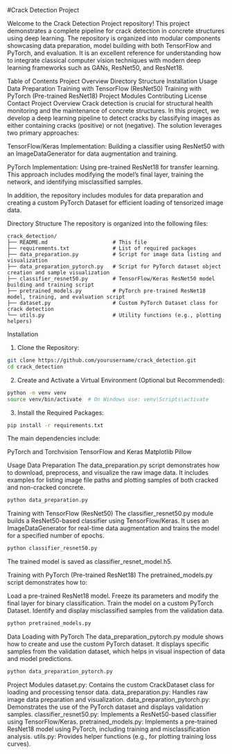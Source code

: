#Crack Detection Project


Welcome to the Crack Detection Project repository! This project demonstrates a complete pipeline for crack detection in concrete structures using deep learning. The repository is organized into modular components showcasing data preparation, model building with both TensorFlow and PyTorch, and evaluation. It is an excellent reference for understanding how to integrate classical computer vision techniques with modern deep learning frameworks such as GANs, ResNet50, and ResNet18.

Table of Contents
Project Overview
Directory Structure
Installation
Usage
Data Preparation
Training with TensorFlow (ResNet50)
Training with PyTorch (Pre-trained ResNet18)
Project Modules
Contributing
License
Contact
Project Overview
Crack detection is crucial for structural health monitoring and the maintenance of concrete structures. In this project, we develop a deep learning pipeline to detect cracks by classifying images as either containing cracks (positive) or not (negative). The solution leverages two primary approaches:

TensorFlow/Keras Implementation:
Building a classifier using ResNet50 with an ImageDataGenerator for data augmentation and training.

PyTorch Implementation:
Using pre-trained ResNet18 for transfer learning. This approach includes modifying the model’s final layer, training the network, and identifying misclassified samples.

In addition, the repository includes modules for data preparation and creating a custom PyTorch Dataset for efficient loading of tensorized image data.

Directory Structure
The repository is organized into the following files:

```plaintext
crack_detection/
├── README.md                     # This file
├── requirements.txt              # List of required packages
├── data_preparation.py           # Script for image data listing and visualization
├── data_preparation_pytorch.py   # Script for PyTorch dataset object creation and sample visualization
├── classifier_resnet50.py        # TensorFlow/Keras ResNet50 model building and training script
├── pretrained_models.py          # PyTorch pre-trained ResNet18 model, training, and evaluation script
├── dataset.py                    # Custom PyTorch Dataset class for crack detection
└── utils.py                      # Utility functions (e.g., plotting helpers)
```

Installation
1. Clone the Repository:
```bash
git clone https://github.com/yourusername/crack_detection.git
cd crack_detection
```
2. Create and Activate a Virtual Environment (Optional but Recommended):
```bash
python -m venv venv
source venv/bin/activate  # On Windows use: venv\Scripts\activate
```
3. Install the Required Packages:
```bash
pip install -r requirements.txt
```
The main dependencies include:

PyTorch and Torchvision
TensorFlow and Keras
Matplotlib
Pillow

Usage
Data Preparation
The data_preparation.py script demonstrates how to download, preprocess, and visualize the raw image data. It includes examples for listing image file paths and plotting samples of both cracked and non-cracked concrete.
```bash
python data_preparation.py
```
Training with TensorFlow (ResNet50)
The classifier_resnet50.py module builds a ResNet50-based classifier using TensorFlow/Keras. It uses an ImageDataGenerator for real-time data augmentation and trains the model for a specified number of epochs.
```bash
python classifier_resnet50.py
```
The trained model is saved as classifier_resnet_model.h5.

Training with PyTorch (Pre-trained ResNet18)
The pretrained_models.py script demonstrates how to:

Load a pre-trained ResNet18 model.
Freeze its parameters and modify the final layer for binary classification.
Train the model on a custom PyTorch Dataset.
Identify and display misclassified samples from the validation data.
```bash
python pretrained_models.py
```
Data Loading with PyTorch
The data_preparation_pytorch.py module shows how to create and use the custom PyTorch dataset. It displays specific samples from the validation dataset, which helps in visual inspection of data and model predictions.
```bash
python data_preparation_pytorch.py
```
Project Modules
dataset.py: Contains the custom CrackDataset class for loading and processing tensor data.
data_preparation.py: Handles raw image data preparation and visualization.
data_preparation_pytorch.py: Demonstrates the use of the PyTorch dataset and displays validation samples.
classifier_resnet50.py: Implements a ResNet50-based classifier using TensorFlow/Keras.
pretrained_models.py: Implements a pre-trained ResNet18 model using PyTorch, including training and misclassification analysis.
utils.py: Provides helper functions (e.g., for plotting training loss curves).









